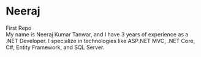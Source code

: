 # Neeraj
First Repo
<br>
My name is Neeraj Kumar Tanwar, and I have 3 years of experience as a .NET Developer. I specialize in technologies like ASP.NET MVC, .NET Core, C#, Entity Framework, and SQL Server.
